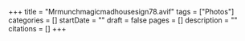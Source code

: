+++
title = "Mrmunchmagicmadhousesign78.avif"
tags = ["Photos"]
categories = []
startDate = ""
draft = false
pages = []
description = ""
citations = []
+++
